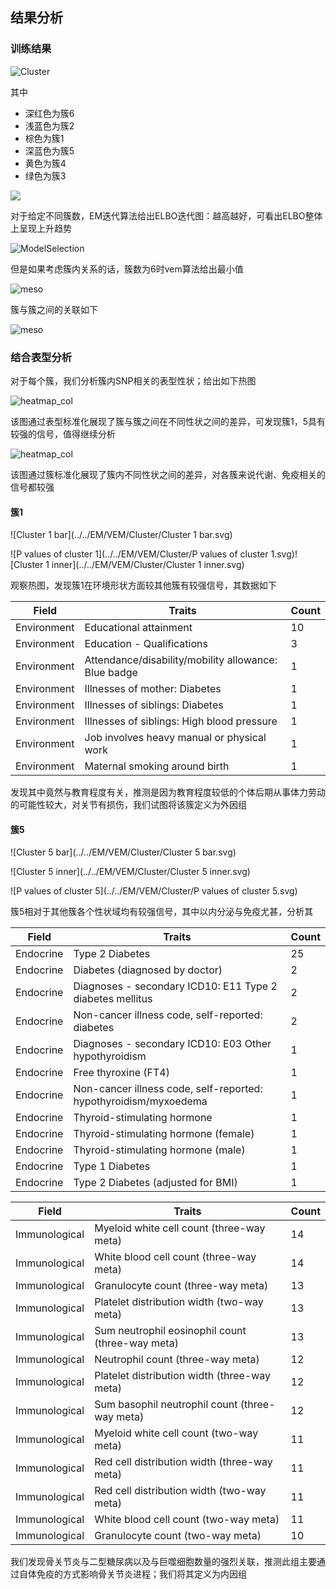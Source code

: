 

## 结果分析

### 训练结果

![Cluster](../../EM/VEM/Cluster.svg)

其中

+ 深红色为簇6
+ 浅蓝色为簇2
+ 棕色为簇1
+ 深蓝色为簇5
+ 黄色为簇4
+ 绿色为簇3

![](../../EM/VEM/IterationVSELB.svg)

对于给定不同簇数，EM迭代算法给出ELBO迭代图：越高越好，可看出ELBO整体上呈现上升趋势

![ModelSelection](../../EM/VEM/ModelSelection.svg)

但是如果考虑簇内关系的话，簇数为6时vem算法给出最小值

![meso](../../EM/VEM/NetADJ.svg)

簇与簇之间的关联如下

![meso](../../EM/VEM/meso.svg)

### 结合表型分析

对于每个簇，我们分析簇内SNP相关的表型性状；给出如下热图

![heatmap_col](../../EM/VEM/Cluster/heatmap_row.svg)

该图通过表型标准化展现了簇与簇之间在不同性状之间的差异，可发现簇1，5具有较强的信号，值得继续分析

![heatmap_col](../../EM/VEM/Cluster/heatmap_col.svg)

该图通过簇标准化展现了簇内不同性状之间的差异，对各簇来说代谢、免疫相关的信号都较强

#### 簇1

![Cluster 1 bar](../../EM/VEM/Cluster/Cluster 1 bar.svg)

![P values of cluster 1](../../EM/VEM/Cluster/P values of cluster 1.svg)![Cluster 1 inner](../../EM/VEM/Cluster/Cluster 1 inner.svg)

观察热图，发现簇1在环境形状方面较其他簇有较强信号，其数据如下

| Field       | Traits                                               | Count |
| ----------- | ---------------------------------------------------- | ----- |
| Environment | Educational attainment                               | 10    |
| Environment | Education - Qualifications                           | 3     |
| Environment | Attendance/disability/mobility allowance: Blue badge | 1     |
| Environment | Illnesses of mother: Diabetes                        | 1     |
| Environment | Illnesses of siblings: Diabetes                      | 1     |
| Environment | Illnesses of siblings: High blood pressure           | 1     |
| Environment | Job involves heavy manual or physical work           | 1     |
| Environment | Maternal smoking around birth                        | 1     |

发现其中竟然与教育程度有关，推测是因为教育程度较低的个体后期从事体力劳动的可能性较大，对关节有损伤，我们试图将该簇定义为外因组

#### 簇5

![Cluster 5 bar](../../EM/VEM/Cluster/Cluster 5 bar.svg)

![Cluster 5 inner](../../EM/VEM/Cluster/Cluster 5 inner.svg)

![P values of cluster 5](../../EM/VEM/Cluster/P values of cluster 5.svg)

簇5相对于其他簇各个性状域均有较强信号，其中以内分泌与免疫尤甚，分析其

| Field     | Traits                                                       | Count |
| --------- | ------------------------------------------------------------ | ----- |
| Endocrine | Type 2 Diabetes                                              | 25    |
| Endocrine | Diabetes (diagnosed by doctor)                               | 2     |
| Endocrine | Diagnoses - secondary ICD10: E11 Type 2 diabetes mellitus    | 2     |
| Endocrine | Non-cancer illness code, self-reported: diabetes             | 2     |
| Endocrine | Diagnoses - secondary ICD10: E03 Other hypothyroidism        | 1     |
| Endocrine | Free thyroxine (FT4)                                         | 1     |
| Endocrine | Non-cancer illness code, self-reported: hypothyroidism/myxoedema | 1     |
| Endocrine | Thyroid-stimulating hormone                                  | 1     |
| Endocrine | Thyroid-stimulating hormone (female)                         | 1     |
| Endocrine | Thyroid-stimulating hormone (male)                           | 1     |
| Endocrine | Type 1 Diabetes                                              | 1     |
| Endocrine | Type 2 Diabetes (adjusted for BMI)                           | 1     |

| Field         | Traits                                           | Count |
| ------------- | ------------------------------------------------ | ----- |
| Immunological | Myeloid white cell count (three-way meta)        | 14    |
| Immunological | White blood cell count (three-way meta)          | 14    |
| Immunological | Granulocyte count (three-way meta)               | 13    |
| Immunological | Platelet distribution width (two-way meta)       | 13    |
| Immunological | Sum neutrophil eosinophil count (three-way meta) | 13    |
| Immunological | Neutrophil count (three-way meta)                | 12    |
| Immunological | Platelet distribution width (three-way meta)     | 12    |
| Immunological | Sum basophil neutrophil count (three-way meta)   | 12    |
| Immunological | Myeloid white cell count (two-way meta)          | 11    |
| Immunological | Red cell distribution width (three-way meta)     | 11    |
| Immunological | Red cell distribution width (two-way meta)       | 11    |
| Immunological | White blood cell count (two-way meta)            | 11    |
| Immunological | Granulocyte count (two-way meta)                 | 10    |

我们发现骨关节炎与二型糖尿病以及与巨噬细胞数量的强烈关联，推测此组主要通过自体免疫的方式影响骨关节炎进程；我们将其定义为内因组
